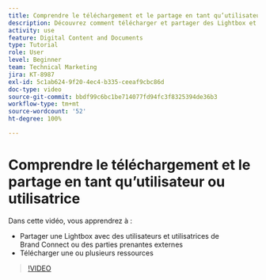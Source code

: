 ```yaml
---
title: Comprendre le téléchargement et le partage en tant qu’utilisateur ou utilisatrice
description: Découvrez comment télécharger et partager des Lightbox et des ressources dans Brand Connect de [!UICONTROL Workfront DAM].
activity: use
feature: Digital Content and Documents
type: Tutorial
role: User
level: Beginner
team: Technical Marketing
jira: KT-8987
exl-id: 5c1ab624-9f20-4ec4-b335-ceeaf9cbc86d
doc-type: video
source-git-commit: bbdf99c6bc1be714077fd94fc3f8325394de36b3
workflow-type: tm+mt
source-wordcount: '52'
ht-degree: 100%

---
```


# Comprendre le téléchargement et le partage en tant qu’utilisateur ou utilisatrice

Dans cette vidéo, vous apprendrez à :

* Partager une Lightbox avec des utilisateurs et utilisatrices de Brand Connect ou des parties prenantes externes
* Télécharger une ou plusieurs ressources

>[!VIDEO](https://video.tv.adobe.com/v/3414455/?quality=12&learn=on&enablevpops=1&captions=fre_fr)
